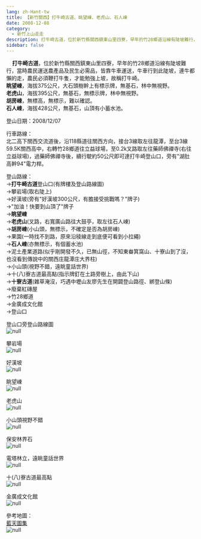 ```yaml
---
lang: zh-Hant-tw
title: 【新竹關西】打牛崎古道、眺望崠、老虎山、石人崠
date: 2008-12-08
category: 
  - 新竹上山走走
description: 打牛崎古道，位於新竹縣關西鎮東山里四寮，早年的竹28鄉道沿線有陡坡難行，當時農民運送農產品及民生必需品，皆靠牛車運送，牛車行到此陡坡，連牛都懶的走，農民必須鞭打牛隻，才能勉強上坡，故稱打牛崎。 眺望崠，海拔375公尺，大石頭樹幹上有標示牌，無基石，林中無視野。 老虎山，海拔395公尺，無基石，無標示牌，林中無視野。 胡房崠，無標高，無標示，難以確認。 石人崠，海拔428公尺，無基石，山頂有小蓄水池。
sidebar: false
---
```


    **打牛崎古道**，位於新竹縣關西鎮東山里四寮，早年的竹28鄉道沿線有陡坡難行，當時農民運送農產品及民生必需品，皆靠牛車運送，牛車行到此陡坡，連牛都懶的走，農民必須鞭打牛隻，才能勉強上坡，故稱打牛崎。  
**眺望崠**，海拔375公尺，大石頭樹幹上有標示牌，無基石，林中無視野。  
**老虎山**，海拔395公尺，無基石，無標示牌，林中無視野。  
**胡房崠**，無標高，無標示，難以確認。  
**石人崠**，海拔428公尺，無基石，山頂有小蓄水池。

登山日期：2008/12/07

行車路線：  
北二高下關西交流道後，沿118縣道往關西方向，接台3線取左往龍潭，至台3線59.5K關西高中，右轉竹28鄉道往立益球場，至0.2k叉路取左往藥師佛禪寺(右往立益球場)，過藥師佛禪寺後，續行駛約50公尺即可達打牛崎登山口，旁有"湖肚高幹94"電力桿。

登山路線：  
→**打牛崎古道**登山口(有牌樓及登山路線圖)  
→攀岩場(取右陡上)  
→好漢坡(旁有"好漢坡300公尺，有膽接受挑戰嗎？"牌子)  
→"加油！快要到山頂了"牌子  
→**眺望崠**  
→**老虎山**(叉路，右寬廣山路往大鼓亭，取左往石人崠)  
→**胡房崠**(小山頭，無標示，不確定是否為胡房崠)  
→果園(一時找不到路，原來沿稜線走到底便可看到小拉繩)  
→**石人崠**(亦無標示，有個蓄水池)  
→泥土產業道路(似乎剛開發不久，已無山徑，不知東畚箕窩山、十寮山到了沒，也沒看到傳說中的關西庄龍潭庄大界柱)  
→小山頭(視野不錯，遠眺童話世界)  
→十(八)寮古道最高點(指示牌釘在土路旁樹上，由此下山)  
→**十寮古道**(雜草淹沒，巧遇中壢山友廖先生在開闢登山路徑、綁登山條)  
→廢棄紅磚屋  
→竹28鄉道  
→金廣成文化館  
→登山口

登山口旁登山路線圖  
![null](image/123110239_l.jpg)

攀岩場  
![null](image/123110089_l.jpg)

好漢坡  
![null](image/123110092_l.jpg)

眺望崠  
![null](image/123110098_l.jpg)

老虎山  
![null](image/123110103_l.jpg)

小山頭視野不錯  
![null](image/123110137_l.jpg)

保安林界石  
![null](image/123110172_l.jpg)

電塔林立，遠眺童話世界  
![null](image/123110184_l.jpg)

十(八)寮古道最高點  
![null](image/123110174_l.jpg)

金廣成文化館  
![null](image/123110235_l.jpg)

參考地圖：  
[藍天圖集](http://www.keepon.com.tw/ActiveSite/Article/One.asp?ArticleID=6460)  
![null](image/123110285_l.jpg)